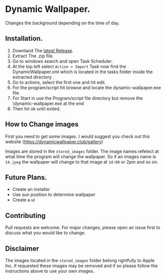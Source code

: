# Dynamic Wallpaper.
Changes the background depending on the time of day.

## Installation.
1. Downlaod The [latest Release](https://github.com/Galileo-dev/Dynamic-Wallpaper/releases).
2. Extract The .zip file.
3. Go to windows search and open Task Scheduler.
4. At the top left select ```Action > Import``` Task now find the DynamicWallpaper.xml which is located in the tasks folder inside the extracted directory .
6. Go to actions, select the first one and hit edit.
7. For the program/script hit browse and locate the dynamic-wallpaper.exe file.
8. For Start in use the Program/script file directory but remove the \dynamic-wallpaper.exe at the end
9. Then hit ok until exited.

## How to Change images
First you need to get some images. I would suggest you check out this website (https://dynamicwallpaper.club/gallery)

Images are stored in the ``` stored_images ``` folder. The image names refelect at what time the program will change the wallpaper.
So if an images name is ```14.jpeg``` the wallpaper will change to that image at ```14:00``` or 2pm and so on.

## Future Plans.
- Create an installer
- Use sun position to determine wallpaper
- Create a ui

## Contributing
Pull requests are welcome. For major changes, please open an issue first to discuss what you would like to change.

## Disclaimer
The images located in the ``` stored_images ``` folder belong rightfully to Apple Inc.
if requested these images may be removed and if so please follow the instructions above to use your own images.
